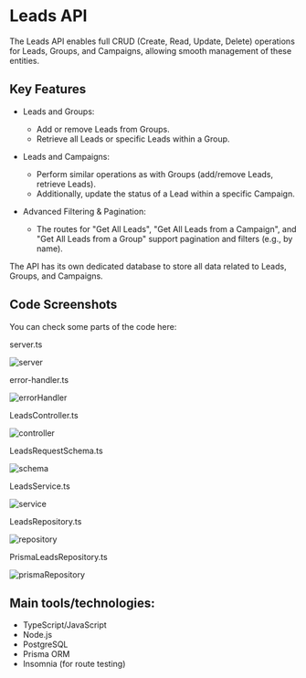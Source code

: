 # Leads API

The Leads API enables full CRUD (Create, Read, Update, Delete) operations for Leads, Groups, and Campaigns, allowing smooth management of these entities.

## Key Features

* Leads and Groups:
  * Add or remove Leads from Groups.
  * Retrieve all Leads or specific Leads within a Group.
* Leads and Campaigns:
  * Perform similar operations as with Groups (add/remove Leads, retrieve Leads).
  * Additionally, update the status of a Lead within a specific Campaign.

* Advanced Filtering & Pagination:
  * The routes for "Get All Leads", "Get All Leads from a Campaign", and "Get All Leads from a Group" support pagination and filters (e.g., by name).
  
The API has its own dedicated database to store all data related to Leads, Groups, and Campaigns.

## Code Screenshots

You can check some parts of the code here:

server.ts

![server](https://github.com/user-attachments/assets/95336045-a9ca-41ba-8ec2-8979612d1cec)


error-handler.ts

![errorHandler](https://github.com/user-attachments/assets/b9171044-6b00-4e88-9b82-f000fd5767ea)


LeadsController.ts

![controller](https://github.com/user-attachments/assets/3dbc5b23-66bd-4278-b096-55a8a95efa03)


LeadsRequestSchema.ts

![schema](https://github.com/user-attachments/assets/f56ed7ac-f67d-41dd-92a9-c4fc48a05ee4)


LeadsService.ts

![service](https://github.com/user-attachments/assets/68f7e7cc-1f4a-4b0d-b612-b9262556c257)


LeadsRepository.ts

![repository](https://github.com/user-attachments/assets/53126943-9fec-483f-845f-95950fd288de)


PrismaLeadsRepository.ts

![prismaRepository](https://github.com/user-attachments/assets/3aa69b9e-9087-40a1-bd41-e107ec1669b9)



## Main tools/technologies:
* TypeScript/JavaScript
* Node.js
* PostgreSQL
* Prisma ORM
* Insomnia (for route testing)
